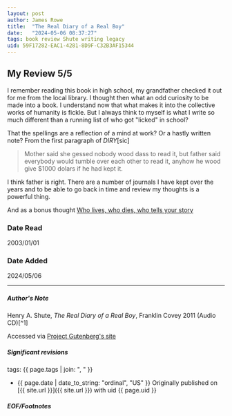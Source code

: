 ```yaml
---
layout: post
author: James Rowe
title:  "The Real Diary of a Real Boy"
date:   "2024-05-06 08:37:27"
tags: book review Shute writing legacy
uid: 59F17282-EAC1-4281-8D9F-C32B3AF15344
---
```


## My Review 5/5

I remember reading this book in high school, my grandfather checked it out for me from the local library. I thought then what an odd curiosity to be made into a book. I understand now that what makes it into the collective works of humanity is fickle. But I always think to myself is what I write so much different than a running list of who got "licked" in school?

That the spellings are a reflection of a mind at work? Or a hastly written note? From the first paragraph of *DIRY*\[sic\]

> Mother said she gessed nobody wood dass to read it, but father said everybody would tumble over each other to read it, anyhow he wood give $1000 dolars if he had kept it.

I think father is right. There are a number of journals I have kept over the years and to be able to go back in time and review my thoughts is a powerful thing.

And as a bonus thought [Who lives, who dies, who tells your story](https://en.wikipedia.org/wiki/Who_Lives,_Who_Dies,_Who_Tells_Your_Story)

### Date Read
2003/01/01

### Date Added
2024/05/06

---

##### Author's Note

Henry A. Shute, *The Real Diary of a Real Boy*,  Franklin Covey 2011 (Audio CD)[^1]

Accessed via [Project Gutenberg's site](https://www.gutenberg.org/files/5111/5111-h/5111-h.htm)

##### Significant revisions

tags: {{ page.tags | join: ", " }} <!-- todo move this somewhere -->

- {{ page.date | date_to_string: "ordinal", "US" }} Originally published on [{{ site.url }}]({{ site.url }}) with uid {{ page.uid }}

##### EOF/Footnotes
